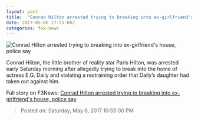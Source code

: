 ```yaml
---
layout: post
title:  "Conrad Hilton arrested trying to breaking into ex-girlfriend's house, police say"
date: 2017-05-06 17:55:00Z
categories: fox-news
---
```


![Conrad Hilton arrested trying to breaking into ex-girlfriend's house, police say](http://a57.foxnews.com/images.foxnews.com/content/fox-news/entertainment/2017/05/06/conrad-hilton-brother-paris-reportedly-arrested/_jcr_content/par/featured-media/media-0.img.jpg/0/0/1494088052203.jpg?ve=1)

Conrad Hilton, the little brother of reality star Paris Hilton, was arrested early Saturday morning after allegedly trying to break into the home of actress E.G. Daily and violating a restraining order that Daily’s daughter had taken out against him.


Full story on F3News: [Conrad Hilton arrested trying to breaking into ex-girlfriend's house, police say](http://www.f3nws.com/n/pVfPgC)

> Posted on: Saturday, May 6, 2017 10:55:00 PM
